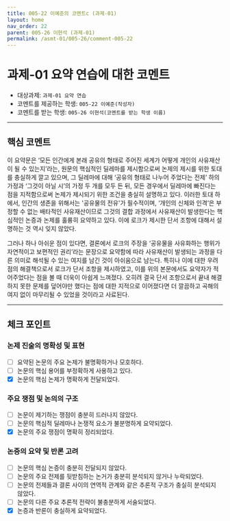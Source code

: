 ```yaml
---
title: 005-22 이예준의 코멘트c (과제-01)
layout: home
nav_order: 22
parent: 005-26 이현석 (과제-01)
permalink: /asmt-01/005-26/comment-005-22
---
```


# 과제-01 요약 연습에 대한 코멘트

- 대상과제: `과제-01 요약 연습`
- 코멘트를 제공하는 학생: `005-22 이예준(작성자)` 
- 코멘트를 받는 학생: `005-26 이현석(코멘트를 받는 학생 이름)` 

---

## 핵심 코멘트

이 요약문은 ‘모든 인간에게 본래 공유의 형태로 주어진 세계가 어떻게 개인의 사유재산이 될 수 있는지’라는, 원문의 핵심적인 딜레마를 제시함으로써 논제의 제시를 위한 토대를 충실하게 깔고 있으며, 그 딜레마에 대해 ‘공유의 형태로 나누어 주었다는 전제’ 하의 가정과 ‘그것이 아닐 시’의 가정 두 개를 모두 든 뒤, 모든 경우에서 딜레마에 빠진다는 점을 지적함으로써 논제가 제시되기 위한 조건을 충실히 설명하고 있다. 이러한 토대 하에서, 인간의 생존을 위해서는 '공유물의 전유'가 필수적이며, ‘개인의 신체와 인격’은 부정할 수 없는 배타적인 사유재산이므로 그것의 결합 과정에서 사유재산이 발생한다는 핵심적인 논증과 논제를 훌륭히 요약하고 있다. 이에 로크가 제시한 단서 조항에 대해서 설명하는 것 역시 잊지 않았다.

그러나 하나 아쉬운 점이 있다면, 결론에서 로크의 주장을 ‘공유물을 사유화하는 행위가 자연적이고 보편적인 권리’라는 문장으로 요약함에 따라 사유재산이 발생되는 과정을 다른 의미로 해석될 수 있는 여지를 남긴 것이 아쉬움으로 남는다. 특히나 이에 대한 우려점의 해결책으로서 로크가 단서 조항을 제시하였고, 이를 위의 본문에서도 요약자가 적어주었다는 점을 볼 때 더욱이 아쉽게 느껴졌다. 오히려 결국 단서 조항으로서 끝내 해결하지 못한 문제를 덮어야만 했다는 점에 대한 지적으로 이어졌다면 더 깔끔하고 곡해의 여지 없이 마무리될 수 있었을 것이라고 사료된다.

---

## 체크 포인트

### 논제 진술의 명확성 및 표현  
- [ ] 요약된 논문의 주요 논제가 불명확하거나 모호하다.  
- [ ] 논문의 핵심 용어를 부정확하게 사용하고 있다.
- [x] 논문의 핵심 논제가 명확하게 전달되었다.

### 주요 쟁점 및 논의의 구조  
- [ ] 논문이 제기하는 쟁점이 충분히 드러나지 않았다.  
- [ ] 논문의 핵심적 딜레마나 논쟁적 요소가 불분명하게 요약되었다.  
- [x] 논문의 주요 쟁점이 명확히 정리되었다.

### 논증의 요약 및 반론 고려  
- [ ] 논문의 핵심 논증이 충분히 전달되지 않았다.  
- [ ] 논문의 주요 전제를 뒷받침하는 논거가 충분히 분석되지 않거나 누락되었다.
- [ ] 논문의 전제들과 결론 사이의 연역적 관계와 같은 추론적 구조가 충실히 분석되지 않았다.
- [ ] 논문의 다른 주요 추론적 전략이 불충분하게 서술되었다.
- [x] 논증과 반론이 충실하게 요약되었다.